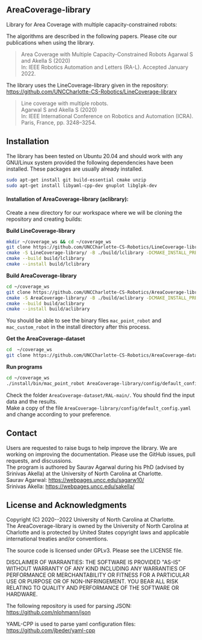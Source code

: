 ## AreaCoverage-library
Library for Area Coverage with multiple capacity-constrained robots:

The algorithms are described in the following papers. Please cite our publications when using the library.

> Area Coverage with Multiple  Capacity-Constrained Robots
> Agarwal S and Akella S (2020)  
> In: IEEE Robotics Automation and Letters (RA-L). Accepted January 2022.

The library uses the LineCoverage-library given in the repository:
https://github.com/UNCCharlotte-CS-Robotics/LineCoverage-library

> Line coverage with multiple robots.  
> Agarwal S and Akella S (2020)  
> In: IEEE International Conference on Robotics and Automation (ICRA). Paris, France, pp. 3248–3254.


## Installation
The library has been tested on Ubuntu 20.04 and should work with any GNU/Linux system provided the following dependencies have been installed.
These packages are usually already installed.

```bash
sudo apt-get install git build-essential cmake unzip
sudo apt-get install libyaml-cpp-dev gnuplot libglpk-dev
```

#### Installation of AreaCoverage-library (aclibrary):

Create a new directory for our workspace where we will be cloning the repository and creating builds:

**Build LineCoverage-library**

```bash
mkdir ~/coverage_ws && cd ~/coverage_ws   
git clone https://github.com/UNCCharlotte-CS-Robotics/LineCoverage-library.git    
cmake -S LineCoverage-library/ -B ./build/lclibrary -DCMAKE_INSTALL_PREFIX=install/  
cmake --build build/lclibrary  
cmake --install build/lclibrary  
```
**Build AreaCoverage-library**
```bash
cd ~/coverage_ws   
git clone https://github.com/UNCCharlotte-CS-Robotics/AreaCoverage-library.git    
cmake -S AreaCoverage-library/ -B ./build/aclibrary -DCMAKE_INSTALL_PREFIX=install/  
cmake --build build/aclibrary  
cmake --install build/aclibrary  
```


You should be able to see the binary files `mac_point_robot` and `mac_custom_robot` in the install directory after this process.

**Get the AreaCoverage-dataset**
```bash
cd  ~/coverage_ws    
git clone https://github.com/UNCCharlotte-CS-Robotics/AreaCoverage-dataset.git
```

**Run programs**

```bash
cd ~/coverage_ws
./install/bin/mac_point_robot AreaCoverage-library/config/default_config.yaml
```

Check the folder `AreaCoverage-dataset/RAL-main/`. You should find the input data and the results.  
Make a copy of the file `AreaCoverage-library/config/default_config.yaml` and change according to your preference.  

## Contact
Users are requested to raise bugs to help improve the library. We are working on improving the documentation. Please use the GitHub issues, pull requests, and discussions.  
The program is authored by Saurav Agarwal during his PhD (advised by Srinivas Akella) at the University of North Carolina at Charlotte.  
Saurav Agarwal: https://webpages.uncc.edu/sagarw10/  
Srinivas Akella: https://webpages.uncc.edu/sakella/

## License and Acknowledgments
Copyright (C) 2020--2022 University of North Carolina at Charlotte.  
The AreaCoverage-library is owned by the University of North Carolina at Charlotte and is protected by United States copyright laws and applicable international treaties and/or conventions.

The source code is licensed under GPLv3. Please see the LICENSE file.

DISCLAIMER OF WARRANTIES: THE SOFTWARE IS PROVIDED "AS-IS" WITHOUT WARRANTY OF ANY KIND INCLUDING ANY WARRANTIES OF PERFORMANCE OR MERCHANTABILITY OR FITNESS FOR A PARTICULAR USE OR PURPOSE OR OF NON-INFRINGEMENT. YOU BEAR ALL RISK RELATING TO QUALITY AND PERFORMANCE OF THE SOFTWARE OR HARDWARE.

The following repository is used for parsing JSON:  
https://github.com/nlohmann/json

YAML-CPP is used to parse yaml configuration files:  
https://github.com/jbeder/yaml-cpp
